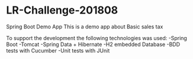 # LR-Challenge-201808
Spring Boot Demo App
This is a demo app about Basic sales tax

To support the development the following technologies was used:
-Spring Boot
-Tomcat
-Spring Data + Hibernate
-H2 embedded Database
-BDD tests with Cucumber
-Unit tests with JUnit
